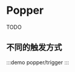 # Popper

TODO

<!-- ## 基本用法

:::demo popper/basic-usage
::: -->

## 不同的触发方式

:::demo popper/trigger
:::